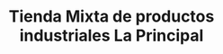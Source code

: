 ---
title: "Tienda Mixta de productos industriales La Principal"
url: /guisa/tienda-mixta-de-productos-industriales-la-principal/
shop: tienda rural
---
